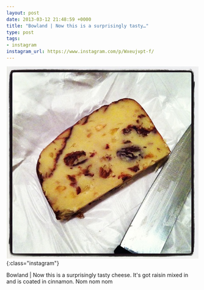 ```yaml
---
layout: post
date: 2013-03-12 21:48:59 +0000
title: "Bowland | Now this is a surprisingly tasty…"
type: post
tags:
- instagram
instagram_url: https://www.instagram.com/p/Wxeujvpt-f/
---
```


![Instagram - Wxeujvpt-f](/assets/Wxeujvpt-f.jpg){:class="instagram"}

Bowland | Now this is a surprisingly tasty cheese. It's got raisin mixed in and is coated in cinnamon. Nom nom nom
